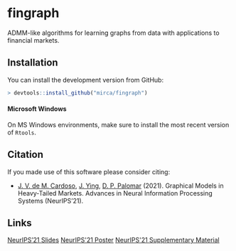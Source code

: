 fingraph
========

ADMM-like algorithms for learning graphs from data with applications to financial markets.

Installation
------------

You can install the development version from GitHub:

``` r
> devtools::install_github("mirca/fingraph")
```

#### Microsoft Windows

On MS Windows environments, make sure to install the most recent version
of `Rtools`.


Citation
--------

If you made use of this software please consider citing:

-   [J. V. de M. Cardoso](https://mirca.github.io), [J. Ying](https://github.com/jxying),
    [D. P. Palomar](https://www.danielppalomar.com) (2021).
    Graphical Models in Heavy-Tailed Markets. Advances in Neural Information
    Processing Systems (NeurIPS’21).

Links
-----

[NeurIPS’21 Slides](https://palomar.home.ece.ust.hk/papers/2021/CardosoYingPalomar-NeurIPS2021-slides.pdf)
[NeurIPS'21 Poster](https://palomar.home.ece.ust.hk/papers/2021/CardosoYingPalomar-NeurIPS2021-poster.png)
[NeurIPS'21 Supplementary Material](https://palomar.home.ece.ust.hk/papers/2021/CardosoYingPalomar-NeurIPS2021-supplemental.pdf)
